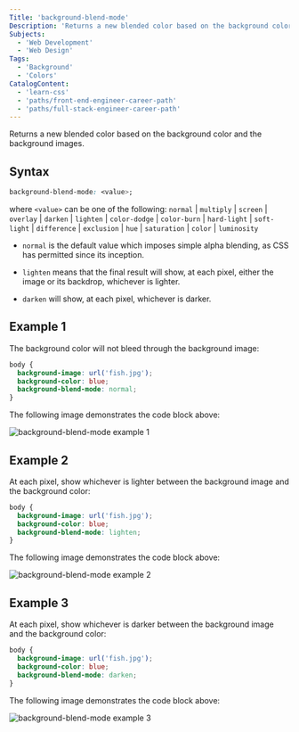 ```yaml
---
Title: 'background-blend-mode'
Description: 'Returns a new blended color based on the background color and the background images.'
Subjects:
  - 'Web Development'
  - 'Web Design'
Tags:
  - 'Background'
  - 'Colors'
CatalogContent:
  - 'learn-css'
  - 'paths/front-end-engineer-career-path'
  - 'paths/full-stack-engineer-career-path'
---
```


Returns a new blended color based on the background color and the background images.

## Syntax

```css
background-blend-mode: <value>;
```

where `<value>` can be one of the following: `normal` | `multiply` | `screen` | `overlay` | `darken` | `lighten` | `color-dodge` | `color-burn` | `hard-light` | `soft-light` | `difference` | `exclusion` | `hue` | `saturation` | `color` | `luminosity`

- `normal` is the default value which imposes simple alpha blending, as CSS has permitted since its inception.

- `lighten` means that the final result will show, at each pixel, either the image or its backdrop, whichever is lighter.

- `darken` will show, at each pixel, whichever is darker.

## Example 1

The background color will not bleed through the background image:

```css
body {
  background-image: url('fish.jpg');
  background-color: blue;
  background-blend-mode: normal;
}
```
The following image demonstrates the code block above:

![background-blend-mode example 1](https://raw.githubusercontent.com/Codecademy/docs/main/media/background-blend-mode-example1.png)

## Example 2

At each pixel, show whichever is lighter between the background image and the background color:

```css
body {
  background-image: url('fish.jpg');
  background-color: blue;
  background-blend-mode: lighten;
}
```
The following image demonstrates the code block above:

![background-blend-mode example 2](https://raw.githubusercontent.com/Codecademy/docs/main/media/background-blend-mode-example2.png)

## Example 3

At each pixel, show whichever is darker between the background image and the background color:

```css
body {
  background-image: url('fish.jpg');
  background-color: blue;
  background-blend-mode: darken;
}
```
The following image demonstrates the code block above:

![background-blend-mode example 3](https://raw.githubusercontent.com/Codecademy/docs/main/media/background-blend-mode-example2.png)



